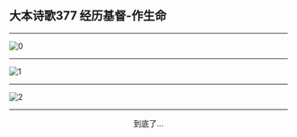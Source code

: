 
## 大本诗歌377 经历基督-作生命
        
<div id="aplayer0"></div>

---

<img alt="0" data-original="/data/d0377/0">

---

<img alt="1" data-original="/data/d0377/1">

---

<img alt="2" data-original="/data/d0377/2">

---

<p style="text-align: center">到底了...</p>

<script src="/js/dist-view.js"></script>

<script>
MAIN.id = 'd0377';
        
const ap0 = new APlayer({
    container: document.getElementById('aplayer0'),
    volume: 1,
    loop: 'none',
    preload: 'none',
    audio: [{
        name: '大本诗歌377.mp3',
        artist: '大本诗歌',
        url: 'https://res.wx.qq.com/voice/getvoice?mediaid=MzI0NTk3MDM5M18yMjQ3NDkyMTEz',
        cover: '/favicon'
    }]
});
</script>
